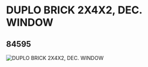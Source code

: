 # DUPLO BRICK 2X4X2, DEC. WINDOW
## 84595
![DUPLO BRICK 2X4X2, DEC. WINDOW](https://lc-www-live-s.legocdn.com/media/bricks/5/2/4540471.jpg)